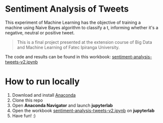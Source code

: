 # Sentiment Analysis of Tweets
This experiment of Machine Learning has the objective of training a machine using Naive Bayes algorithm to classify a t, informing whether it's a negative, neutral or positive tweet.
> This is a final project presented at the extension course of Big Data and Machine Learning of Fatec Ipiranga University.

The code and results can be found in this workbook: [sentiment-analysis-tweets-v2.ipynb](sentiment-analysis-tweets-v2.ipynb)

# How to run locally
1. Download and install [Anaconda](https://www.anaconda.com/downloads)
2. Clone this repo
3. Open **Anaconda Navigator** and launch **jupyterlab**
4. Open the workbook [sentiment-analysis-tweets-v2.ipynb](sentiment-analysis-tweets-v2.ipynb) on **jupyterlab**
5. Have fun! :)
